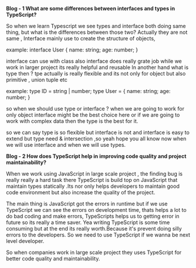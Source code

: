 **Blog - 1 What are some differences between interfaces and types in TypeScript?**

So when we learn Typescript we see types and interface both doing same thing, but what is the differences between those two?
Actually they are not same , Interface mainly use to create the structure of objects,

example:
interface User {
name: string;
age: number;
}

interface can use with class also interface does really grate job while we work in larger project its really helpful and reusable
In another hand what is type then ? tpe actually is really flexible and its not only for object but also primitive , union tuple etc

example:
type ID = string | number;
type User = {
name: string;
age: number;
}

so when we should use type or interface ? when we are going to work for only object interface might be the best choice here
or if we are going to work with complex data then the type is the best for it.

so we can say type is so flexible but interface is not and interface is easy to extend but type need & intersection ,so yeah hope you all know now
when we will use interface and when we will use types.

**Blog - 2 How does TypeScript help in improving code quality and project maintainability?**

When we work using JavaScript in large scale project , the finding bug is really really a hard task there
TypeScript is build top on JavaScript that maintain types statically .Its nor only helps developers to maintain good code
environment but also increase the quality of the project.

The main thing is JavaScript got the errors in runtime but if we use TypeScript we can see the errors on development time,
thats helps a lot to do bad coding and make errors, TypeScripts helps us to getting error in future so its really a time saver.
Yea writing TypeScript is some time consuming but at the end its really worth.Because it's prevent doing silly errors to the developers.
So we need to use TypeScript if we wanna be next level developer.

So when companies work in large scale project they uses TypeScript for better code quality and maintainability.

